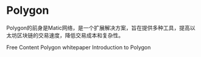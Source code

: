 # Polygon

Polygon的前身是Matic网络，是一个扩展解决方案，旨在提供多种工具，提高以太坊区块链的交易速度，降低交易成本和复杂性。

<ResourceGroupTitle>Free Content</ResourceGroupTitle>
<BadgeLink colorScheme='yellow' badgeText='Read' href='https://polygon.technology/lightpaper-polygon.pdf'>Polygon whitepaper</BadgeLink>
<BadgeLink colorScheme='yellow' badgeText='Read' href='https://wiki.polygon.technology/docs/develop/getting-started'>Introduction to Polygon</BadgeLink>
